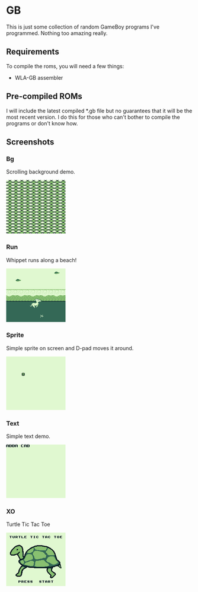 # GB
This is just some collection of random GameBoy programs I've programmed. Nothing too amazing really.

## Requirements
To compile the roms, you will need a few things:
* WLA-GB assembler

## Pre-compiled ROMs
I will include the latest compiled *.gb file but no guarantees that it will be the most recent version. I do this for those who can't bother to compile the programs or don't know how.

## Screenshots

### Bg
Scrolling background demo.

![bg screenshot](bg/screenshot.bmp)

### Run
Whippet runs along a beach!

![run screenshot](run/screenshot.bmp)

### Sprite
Simple sprite on screen and D-pad moves it around.

![sprite screenshot](sprite/screenshot.bmp)

### Text
Simple text demo.

![text screenshot](text/screenshot.bmp)

### XO
Turtle Tic Tac Toe

![xo screenshot](xo/screenshot.bmp)
